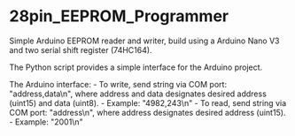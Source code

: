 # 28pin_EEPROM_Programmer
 
Simple Arduino EEPROM reader and writer, build using a Arduino Nano V3 and two serial shift register (74HC164).

The Python script provides a simple interface for the Arduino project.

The Arduino interface:
	- To write, send string via COM port: "address,data\n", where address and data designates desired address (uint15) and data (uint8).
	- Example: "4982,243\n"
	- To read, send string via COM port: "address\n", where address designates desired address (uint15).
	- Example: "2001\n"